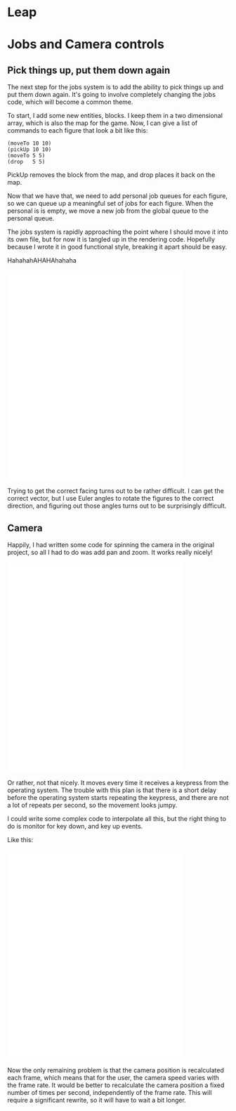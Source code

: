# Leap

# Jobs and Camera controls

## Pick things up, put them down again

The next step for the jobs system is to add the ability to pick things up and put them down again.  It's going to involve completely changing the jobs code, which will become a common theme.

To start, I add some new entities, blocks.  I keep them in a two dimensional array, which is also the map for the game.  Now, I can give a list of commands to each figure that look a bit like this:

    (moveTo 10 10)
	(pickUp 10 10)
	(moveTo 5 5)
 	(drop   5 5)
	

PickUp removes the block from the map, and drop places it back on the map.

Now that we have that, we need to add personal job queues for each figure, so we can queue up a meaningful set of jobs for each figure.  When the personal is is empty, we move a new job from the global queue to the personal queue.

The jobs system is rapidly approaching the point where I should move it into its own file, but for now it is tangled up in the rendering code.  Hopefully because I wrote it in good functional style, breaking it apart should be easy.

HahahahAHAHAhahaha

<embed src="2pickingup.webm" width="400" height="480" controller="true">

Trying to get the correct facing turns out to be rather difficult.  I can get the correct vector, but I use Euler angles to rotate the figures to the correct direction, and figuring out those angles turns out to be surprisingly difficult.

## Camera

Happily, I had written some code for spinning the camera in the original project, so all I had to do was add pan and zoom.  It works really nicely!

<embed src="2cameracontrols.webm" width="400" height="480" controller="true">

Or rather, not that nicely.  It moves every time it receives a keypress from the operating system.  The trouble with this plan is that there is a short delay before the operating system starts repeating the keypress, and there are not a lot of repeats per second, so the movement looks jumpy.

I could write some complex code to interpolate all this, but the right thing to do is monitor for key down, and key up events.

Like this:

<embed src="2smoothcamera.webm" width="400" height="480" controller="true">

Now the only remaining problem is that the camera position is recalculated each frame, which means that for the user, the camera speed varies with the frame rate.  It would be better to recalculate the camera position a fixed number of times per second, independently of the frame rate.  This will require a significant rewrite, so it will have to wait a bit longer.
